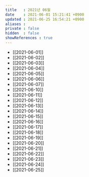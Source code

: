 ```yaml
---
title   : 2021년 06월
date    : 2021-06-01 15:21:41 +0900
updated : 2021-06-25 16:54:21 +0900
aliases : 
private : false
hidden  : false
showReferences : true
---
```

- [[2021-06-01]]
- [[2021-06-02]]
- [[2021-06-03]]
- [[2021-06-04]]
- [[2021-06-05]]
- [[2021-06-06]]
- [[2021-06-07]]
- [[2021-06-10]]
- [[2021-06-11]]
- [[2021-06-12]]
- [[2021-06-13]]
- [[2021-06-14]]
- [[2021-06-15]]
- [[2021-06-16]]
- [[2021-06-17]]
- [[2021-06-18]]
- [[2021-06-19]]
- [[2021-06-20]]
- [[2021-06-21]]
- [[2021-06-22]]
- [[2021-06-23]]
- [[2021-06-24]]
- [[2021-06-25]]
